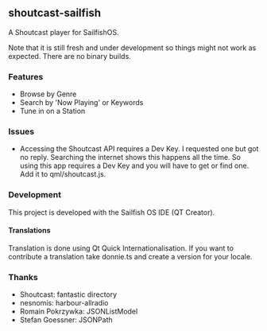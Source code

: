 ## shoutcast-sailfish

A Shoutcast player for SailfishOS.

Note that it is still fresh and under development so things might not work as expected. There are no binary builds.

### Features
  * Browse by Genre
  * Search by 'Now Playing' or Keywords
  * Tune in on a Station 

### Issues
  * Accessing the Shoutcast API requires a Dev Key. I requested one but got no reply. Searching the internet shows this happens all the time. So using this app requires a Dev Key and you will have to get or find one. Add it to qml/shoutcast.js.

### Development
This project is developed with the Sailfish OS IDE (QT Creator). 

#### Translations
Translation is done using Qt Quick Internationalisation. If you want to contribute a translation take donnie.ts and create a version for your locale.

### Thanks
  * Shoutcast: fantastic directory
  * nesnomis: harbour-allradio
  * Romain Pokrzywka: JSONListModel
  * Stefan Goessner: JSONPath